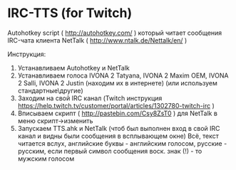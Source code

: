# IRC-TTS (for Twitch)

Autohotkey script ( http://autohotkey.com/ ) который читает сообщения IRC-чата клиента NetTalk ( http://www.ntalk.de/Nettalk/en/ )

Инструкция:
1. Устанавливаем Autohotkey и NetTalk
2. Устанавливаем голоса IVONA 2 Tatyana, IVONA 2 Maxim OEM, IVONA 2 Salli, IVONA 2 Justin (находим их в интернете) (или используем стандартные\другие)
3. Заходим на свой IRC канал (Twitch инструкция https://help.twitch.tv/customer/portal/articles/1302780-twitch-irc )
4. Вписываем скрипт ( http://pastebin.com/Csy8ZsT0 ) для NetTalk в меню скрипт->изменить
5. Запускаем TTS.ahk и NetTalk (чтоб был выполнен вход в свой IRC канал и видны были сообщения в всплывающем окне)
Всё, текст читается вслух, английские буквы - английским голосом, русские - русским, если первый символ сообщения воск. знак (!) - то мужским голосом

